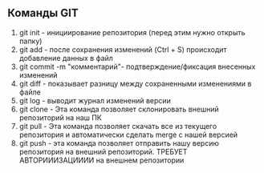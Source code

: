 ## Команды GIT
1. git init -  инициирование репозитория (перед этим нужно открыть папку)
2. git add - после сохранения изменений (Ctrl + S) происходит добавление данных в файл
3. git commit -m "комментарий"- подтверждение/фиксация внесенных изменений 
4. git diff - показывает разницу между сохраненными изменениями в файле
5. git log - выводит журнал изменений версии
6. git clone - Эта команда позволяет склонировать внешний репозиторий на наш ПК
7. git pull - Эта команда позволяет скачать все из текущего репозитория и автоматически сделать merge с нашей версией 
8. git push - эта команда позволяет отправить нашу версию репозитория на внешний репозиторий. ТРЕБУЕТ АВТОРИИИЗАЦИИИИ на внешнем репозитории

